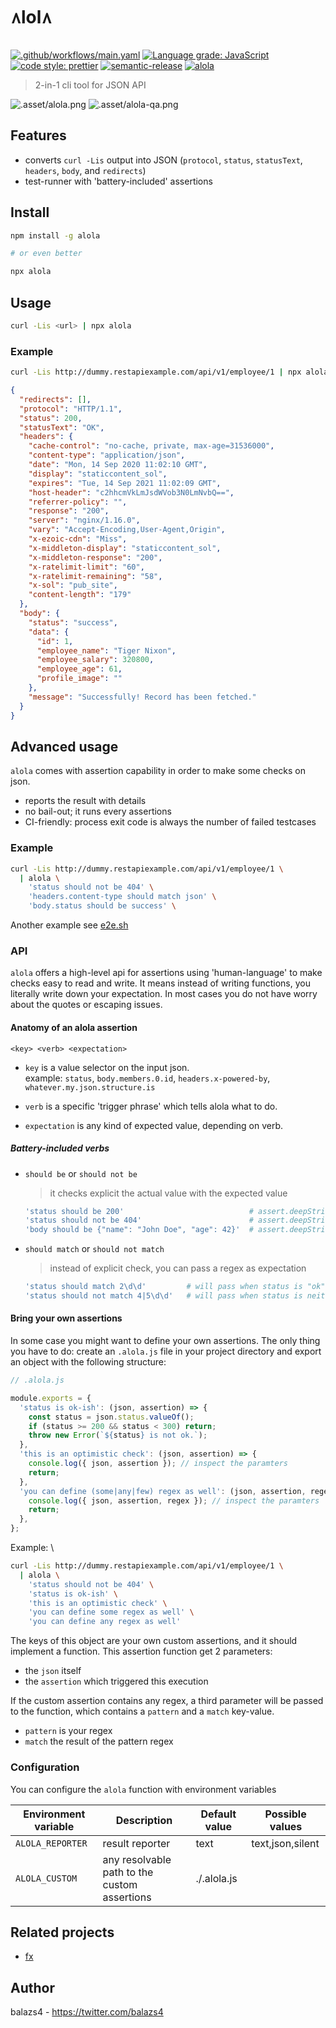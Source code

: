 # ᭴lol᭴

[![.github/workflows/main.yaml](https://github.com/balazs4/alola/workflows/.github/workflows/main.yaml/badge.svg)](https://github.com/balazs4/alola/actions?query=workflow%3A.github%2Fworkflows%2Fmain.yaml+branch%3Amaster)
[![Language grade: JavaScript](https://img.shields.io/lgtm/grade/javascript/g/balazs4/alola.svg?logo=lgtm&logoWidth=18)](https://lgtm.com/projects/g/balazs4/alola/context:javascript)
[![code style: prettier](https://img.shields.io/badge/code_style-prettier-ff69b4.svg)](https://github.com/prettier/prettier)
[![semantic-release](https://img.shields.io/badge/%20%20%F0%9F%93%A6%F0%9F%9A%80-semantic--release-e10079.svg)](https://github.com/semantic-release/semantic-release)
[![alola](https://img.shields.io/npm/v/alola?logo=node.js)](https://www.npmjs.com/package/alola)

> 2-in-1 cli tool for JSON API

![.asset/alola.png](.asset/alola.png)
![.asset/alola-qa.png](.asset/alola-qa.png)

## Features

- converts `curl -Lis` output into JSON (`protocol`, `status`, `statusText`, `headers`, `body`, and `redirects`)
- test-runner with 'battery-included' assertions

## Install

```bash
npm install -g alola

# or even better

npx alola
```

## Usage

```bash
curl -Lis <url> | npx alola
```

### Example

```bash
curl -Lis http://dummy.restapiexample.com/api/v1/employee/1 | npx alola
```

```json
{
  "redirects": [],
  "protocol": "HTTP/1.1",
  "status": 200,
  "statusText": "OK",
  "headers": {
    "cache-control": "no-cache, private, max-age=31536000",
    "content-type": "application/json",
    "date": "Mon, 14 Sep 2020 11:02:10 GMT",
    "display": "staticcontent_sol",
    "expires": "Tue, 14 Sep 2021 11:02:09 GMT",
    "host-header": "c2hhcmVkLmJsdWVob3N0LmNvbQ==",
    "referrer-policy": "",
    "response": "200",
    "server": "nginx/1.16.0",
    "vary": "Accept-Encoding,User-Agent,Origin",
    "x-ezoic-cdn": "Miss",
    "x-middleton-display": "staticcontent_sol",
    "x-middleton-response": "200",
    "x-ratelimit-limit": "60",
    "x-ratelimit-remaining": "58",
    "x-sol": "pub_site",
    "content-length": "179"
  },
  "body": {
    "status": "success",
    "data": {
      "id": 1,
      "employee_name": "Tiger Nixon",
      "employee_salary": 320800,
      "employee_age": 61,
      "profile_image": ""
    },
    "message": "Successfully! Record has been fetched."
  }
}
```

## Advanced usage

`alola` comes with assertion capability in order to make some checks on json.

- reports the result with details
- no bail-out; it runs every assertions
- CI-friendly: process exit code is always the number of failed testcases

### Example

```bash
curl -Lis http://dummy.restapiexample.com/api/v1/employee/1 \
  | alola \
    'status should not be 404' \
    'headers.content-type should match json' \
    'body.status should be success' \
```

Another example see [e2e.sh](./e2e.sh)

### API

`alola` offers a high-level api for assertions using 'human-language' to make checks easy to read and write. It means instead of writing functions, you literally write down your expectation.
In most cases you do not have worry about the quotes or escaping issues.

#### Anatomy of an alola assertion

```
<key> <verb> <expectation>
```

- `key` is a value selector on the input json. \
  example: `status`, `body.members.0.id`, `headers.x-powered-by`, `whatever.my.json.structure.is`

- `verb` is a specific 'trigger phrase' which tells alola what to do.
- `expectation` is any kind of expected value, depending on verb.

##### Battery-included verbs

- `should be` or `should not be`

  > it checks explicit the actual value with the expected value

  ```bash
  'status should be 200'                            # assert.deepStrictEqual(json.status, 200)
  'status should not be 404'                        # assert.deepStrictEqual(json.status, 200)
  'body should be {"name": "John Doe", "age": 42}'  # assert.deepStrictEqual(json.body, {"name": "John Doe", "age": 42})
  ```

- `should match` or `should not match`
  > instead of explicit check, you can pass a regex as expectation
  ```bash
  'status should match 2\d\d'         # will pass when status is "ok"
  'status should not match 4|5\d\d'   # will pass when status is neither client nor server error
  ```

#### Bring your own assertions

In some case you might want to define your own assertions.
The only thing you have to do: create an `.alola.js` file in your project directory and export an object with the following structure:

```javascript
// .alola.js

module.exports = {
  'status is ok-ish': (json, assertion) => {
    const status = json.status.valueOf();
    if (status >= 200 && status < 300) return;
    throw new Error(`${status} is not ok.`);
  },
  'this is an optimistic check': (json, assertion) => {
    console.log({ json, assertion }); // inspect the paramters
    return;
  },
  'you can define (some|any|few) regex as well': (json, assertion, regex) => {
    console.log({ json, assertion, regex }); // inspect the paramters
    return;
  },
};
```

Example: \

```bash
curl -Lis http://dummy.restapiexample.com/api/v1/employee/1 \
  | alola \
    'status should not be 404' \
    'status is ok-ish' \
    'this is an optimistic check' \
    'you can define some regex as well' \
    'you can define any regex as well'

```

The keys of this object are your own custom assertions, and it should implement a function.
This assertion function get 2 parameters:

- the `json` itself
- the `assertion` which triggered this execution

If the custom assertion contains any regex, a third parameter will be passed to the function, which contains a `pattern` and a `match` key-value.

- `pattern` is your regex
- `match` the result of the pattern regex

### Configuration

You can configure the `alola` function with environment variables

| Environment variable | Description                                  | Default value | Possible values  |
| -------------------- | -------------------------------------------- | ------------- | ---------------- |
| `ALOLA_REPORTER`     | result reporter                              | text          | text,json,silent |
| `ALOLA_CUSTOM`       | any resolvable path to the custom assertions | ./.alola.js   |                  |

## Related projects

- [fx](https://github.com/antonmedv/fx)

## Author

balazs4 - https://twitter.com/balazs4
